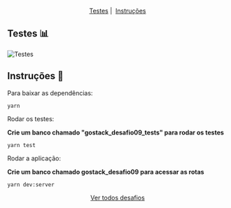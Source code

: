<p align = "center">
   <a href="#testes-bar_chart">Testes</a>&nbsp;|&nbsp;
   <a href="#instruções-scroll">Instruções</a>
</p>

## Testes :bar_chart:

<img alt="Testes" src="https://i.ibb.co/WkMWsyC/Selection-061.png" />

###

## Instruções :scroll:
Para baixar as dependências:

``
yarn
``

Rodar os testes:

**Crie um banco chamado "gostack_desafio09_tests" para rodar os testes**

``
yarn test
``

Rodar a aplicação:

**Crie um banco chamado gostack_desafio09 para acessar as rotas**

``
yarn dev:server
``

<p align = "center">
  <a href="https://github.com/navarrotheus/gostack-challenges">Ver todos desafios</a>
</p>
